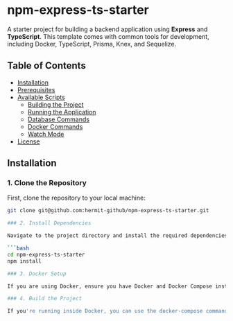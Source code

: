 # npm-express-ts-starter

A starter project for building a backend application using **Express** and **TypeScript**. This template comes with common tools for development, including Docker, TypeScript, Prisma, Knex, and Sequelize.

## Table of Contents

- [Installation](#installation)
- [Prerequisites](#prerequisites)
- [Available Scripts](#available-scripts)
  - [Building the Project](#building-the-project)
  - [Running the Application](#running-the-application)
  - [Database Commands](#database-commands)
  - [Docker Commands](#docker-commands)
  - [Watch Mode](#watch-mode)
- [License](#license)

## Installation

### 1. Clone the Repository

First, clone the repository to your local machine:

```bash
git clone git@github.com:hermit-github/npm-express-ts-starter.git

### 2. Install Dependencies

Navigate to the project directory and install the required dependencies:

```bash
cd npm-express-ts-starter
npm install

### 3. Docker Setup

If you are using Docker, ensure you have Docker and Docker Compose installed.

### 4. Build the Project

If you're running inside Docker, you can use the docker-compose command to build and start the backend service. You can do this manually or use the available scripts listed below.


